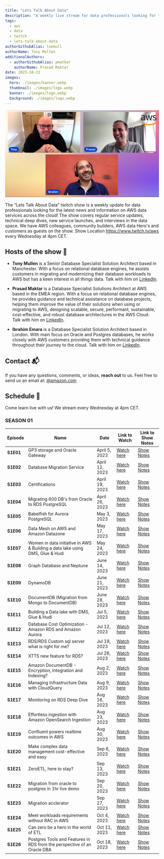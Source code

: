 ```yaml
---
title: "Lets Talk About Data"
description: "A weekly live stream for data professionals looking for the latest news and information on AWS data services across the cloud, we have AWS colleagues, community builders, AWS data Hero's and customers as guests on the show" 
tags:
  - aws
  - data
  - twitch
  - lets-talk-about-data
authorGithubAlias: toemull
authorName: Tony Mullen
additionalAuthors: 
  - authorGithubAlias: pmatkar
    authorName: Prasad Maktar
date: 2023-10-23
images:
  hero: ./images/banner.webp
  thumbnail: ./images/logo.webp
  banner: ./images/logo.webp
  background: ./images/logo.webp
---
```


![Image of Tony, Prasad and Ibrahim  enjoying the live stream together](images/ltad-header.jpg)

The “Lets Talk About Data” twitch show is a weekly update for data professionals looking for the latest news and information on AWS data services across the cloud! The show covers regular service updates, technical deep dives, new service launches, and interviews in the data space. We have AWS colleagues, community builders, AWS data Hero's and customers as guests on the show.  Show Location  https://www.twitch.tv/aws every Wednesday at 4pm CET.

## Hosts of the show 🎤

- **Tony Mullen** is a Senior Database Specialist Solution Architect based in Manchester. With a focus on relational database engines, he assists customers in migrating and modernizing their database workloads to AWS but has a keen interest in all things data.  Talk with him on [LinkedIn](https://www.linkedin.com/in/tony-mullen-8b05927/).

- **Prasad Maktar** is a Database Specialist Solutions Architect at AWS based in the EMEA region. With a focus on relational database engines, he provides guidance and technical assistance on database projects, helping them improve the value of their solutions when using or migrating to AWS, designing scalable, secure, performant, sustainable, cost-effective, and robust database architectures in the AWS Cloud. Talk with him on [LinkedIn](https://www.linkedin.com/in/prasad-matkar-37063715/).

- **Ibrahim Emara** is a Database Specialist Solution Architect based in London. With main focus on Oracle and Postgres databases, he works closely with AWS customers providing them with technical guidance throughout their journey to the cloud. Talk with him on [LinkedIn](https://www.linkedin.com/in/ibrahim-emara-b295a675/).

## Contact 📬

If you have any questions, comments, or ideas, **reach out** to us. Feel free to send us an email at: [@amazon.com](mailto:@amazon.com)

## Schedule 📆

Come learn live with us! We stream every Wednesday at 4pm CET.

### SEASON 01

| Episode | Name| Date | Link to Watch | Link to Show Notes |
|--|--|--|--|--|
| **S1E01** | GP3 storage and Oracle Gateway| April 5, 2023 | [Watch here](https://www.twitch.tv/videos/1841659475) |[Show Notes](/livestreams/lets-talk-about-data/2023-04-05) |
| **S1E02** | Database Migration Service| April 12, 2023 | [Watch here](https://www.twitch.tv/videos/1841014442) |[Show Notes](/livestreams/lets-talk-about-data/2023-04-12) |
| **S1E03** | Certifications| April 19, 2023 | [Watch here](https://www.twitch.tv/videos/1841017419) |[Show Notes](/livestreams/lets-talk-about-data/2023-04-19) |
| **S1E04** | Migrating 600 DB's from Oracle to RDS PostgreSQL| April 26, 2023 | [Watch here](https://www.twitch.tv/videos/1841658373) |[Show Notes](/livestreams/lets-talk-about-data/2023-04-26) |
| **S1E05** | Babelfish for Aurora PostgreSQL| May 3, 2023 | [Watch here](https://www.twitch.tv/videos/1841658652) |[Show Notes](/livestreams/lets-talk-about-data/2023-05-03) |
| **S1E06** | Data Mesh on AWS and Amazon Datazone| May 17, 2023 | [Watch here](https://www.twitch.tv/videos/1841659193) |[Show Notes](/livestreams/lets-talk-about-data/2023-05-17) |
| **S1E07** | Women in data initiative in AWS & Building a data lake using DMS, Glue & Hudi| May 24, 2023 | [Watch here](https://www.twitch.tv/videos/1841658946) |[Show Notes](/livestreams/lets-talk-about-data/2023-05-24) |
| **S1E08** | Graph Database and Neptune| June 14, 2023 | [Watch here](https://www.twitch.tv/videos/1851873056) |[Show Notes](/livestreams/lets-talk-about-data/2023-06-14) |
| **S1E09** | DynamoDB | June 21, 2023 | [Watch here](https://www.twitch.tv/videos/1851873056) |[Show Notes](/livestreams/lets-talk-about-data/2023-06-21) |
| **S1E10** | DocumentDB (Migration from Mongo to DocumentDB)| June 28, 2023 | [Watch here](https://www.twitch.tv/videos/1953157024) |[Show Notes](/livestreams/lets-talk-about-data/2023-06-28) |
| **S1E11** | Building a Data lake with DMS, Glue & Hudi| Jul 5, 2023 | [Watch here](https://www.twitch.tv/videos/1953225374) |[Show Notes](/livestreams/lets-talk-about-data/2023-07-05) |
| **S1E12** | Database Cost Optimization - Amazon RDS and Amazon Aurora | Jul 12, 2023 | [Watch here](https://www.twitch.tv/videos/1953967848) |[Show Notes](/livestreams/lets-talk-about-data/2023-07-12) |
| **S1E13** | RDS/RDS Custom sql server what is right for me? | Jul 19, 2023 | [Watch here](https://www.twitch.tv/videos/1876777687) |[Show Notes](/livestreams/lets-talk-about-data/2023-07-19) |
| **S1E14** | XTTS new feature for RDS? | Jul 26, 2023 | [Watch here](https://www.twitch.tv/videos/1882902977) |[Show Notes](/livestreams/lets-talk-about-data/2023-07-26) |
| **S1E15** | Amazon DocumentDB - Encryption, Integration and Indexing? | Aug 2, 2023 | [Watch here](https://www.twitch.tv/videos/1888909812) |[Show Notes](/livestreams/lets-talk-about-data/2023-08-02) |
| **S1E16** | Managing Infrastructure Data with CloudQuery | Aug 9, 2023 | [Watch here](https://www.twitch.tv/videos/1907162122) |[Show Notes](/livestreams/lets-talk-about-data/2023-08-09) |
| **S1E17** | Monitoring on RDS Deep Dive | Aug 16, 2023 | [Watch here](https://www.twitch.tv/videos/1907161452) |[Show Notes](/livestreams/lets-talk-about-data/2023-08-16) |
| **S1E18** | Effortless ingestion with Amazon OpenSearch Ingestion| Aug 23, 2023 | [Watch here](https://www.twitch.tv/videos/1907119575) |[Show Notes](/livestreams/lets-talk-about-data/2023-08-23) |
| **S1E19** | Confluent powers realtime outcomes in AWS | Aug 30, 2023 | [Watch here](https://www.twitch.tv/videos/1918470045) |[Show Notes](/livestreams/lets-talk-about-data/2023-08-30) |
| **S1E20** | Make complex data management cost-effective and easy | Sep 6, 2023 | [Watch here](https://www.twitch.tv/videos/1918470045) |[Show Notes](/livestreams/lets-talk-about-data/2023-09-06) |
| **S1E21** | ZeroETL, here to stay? | Sep 13, 2023 | [Watch here](https://www.twitch.tv/videos/1925129457) |[Show Notes](/livestreams/lets-talk-about-data/2023-09-13) |
| **S1E22** | Migration from oracle to postgres in 1hr live demo | Sep 20, 2023 | [Watch here](https://www.twitch.tv/videos/1931178867) |[Show Notes](/livestreams/lets-talk-about-data/2023-09-20) |
| **S1E23** | Migration acclerator  | Sep 27, 2023 | [Watch here](https://www.twitch.tv/videos/1937198717) |[Show Notes](/livestreams/lets-talk-about-data/2023-09-27) |
| **S1E24** | Meet workloads requirements without RAC in AWS | Oct 4, 2023 | [Watch here](https://www.twitch.tv/videos/1952451035) |[Show Notes](/livestreams/lets-talk-about-data/2023-10-04) |
| **S1E25** | Can zero be a hero in the world of ETL | Oct 11, 2023 | [Watch here](https://www.twitch.tv/videos/1952451659) |[Show Notes](/livestreams/lets-talk-about-data/2023-10-11) |
| **S1E26** | Postgres Tools and Features in RDS from the perspective of an Oracle DBA | Oct 18, 2023 | [Watch here](https://www.twitch.tv/videos/1954115395) |[Show Notes](/livestreams/lets-talk-about-data/2023-10-18) |

